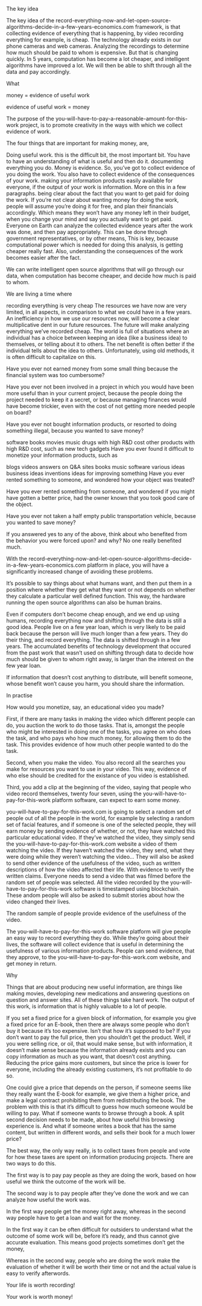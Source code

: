 The key idea

The key idea of the record-everything-now-and-let-open-source-algorithms-decide-in-a-few-years-economics.com framework, is that collecting evidence of everything that is happening, by video recording everything for example, is cheap. The technology already exists in our phone cameras and web cameras. Analyzing the recordings to determine how much should be paid to whom is expensive. But that is changing quickly. In 5 years, computation has become a lot cheaper, and intelligent algorithms have improved a lot. We will then be able to shift through all the data and pay accordingly.

What

money = evidence of useful work

evidence of useful work = money

The purpose of the you-will-have-to-pay-a-reasonable-amount-for-this-work project, is to promote creativity in the ways with which we collect evidence of work.

The four things that are important for making money, are,

Doing useful work. this is the difficult bit, the most important bit. You have to have an understanding of what is useful and then do it.
documenting everything you do. Money is evidence. So, you’ve got to collect evidence of you doing the work. You also have to collect evidence of the consequences of your work.
making your information products easily available for everyone, if the output of your work is information. More on this in a few paragraphs.
being clear about the fact that you want to get paid for doing the work. If you’re not clear about wanting money for doing the work, people will assume you’re doing it for free, and plan their financials accordingly. Which means they won’t have any money left in their budget, when you change your mind and say you actually want to get paid.
Everyone on Earth can analyze the collected evidence years after the work was done, and then pay appropriately. This can be done through government representatives, or by other means, This is key, because computational power which is needed for doing this analysis, is getting cheaper really fast. Also, understanding the consequences of the work becomes easier after the fact.

We can write intelligent open source algorithms that will go through our data, when computation has become cheaper, and decide how much is paid to whom.

We are living a time where

recording everything is very cheap
The resources we have now are very limited, in all aspects, in comparison to what we could have in a few years. An inefficiency in how we use our resources now, will become a clear multiplicative dent in our future resources.
The future will make analyzing everything we’ve recorded cheap.
The world is full of situations where an individual has a choice between keeping an idea (like a business idea) to themselves, or telling about it to others. The net benefit is often better if the individual tells about the idea to others. Unfortunately, using old methods, it is often difficult to capitalize on this.

Have you ever not earned money from some small thing because the financial system was too cumbersome?

Have you ever not been involved in a project in which you would have been more useful than in your current project, because the people doing the project needed to keep it a secret, or because managing finances would have become trickier, even with the cost of not getting more needed people on board?

Have you ever not bought information products, or resorted to doing something illegal, because you wanted to save money?

software
books
movies
music
drugs with high R&D cost
other products with high R&D cost, such as new tech gadgets
Have you ever found it difficult to monetize your information products, such as

blogs
videos
answers on Q&A sites
books
music
software
various ideas
business ideas
inventions
ideas for improving something
Have you ever rented something to someone, and wondered how your object was treated?

Have you ever rented something from someone, and wondered if you might have gotten a better price, had the owner known that you took good care of the object.

Have you ever not taken a half empty public transportation vehicle, because you wanted to save money?

If you answered yes to any of the above, think about who benefited from the behavior you were forced upon? and why? No one really benefited much.

With the record-everything-now-and-let-open-source-algorithms-decide-in-a-few-years-economics.com platform in place, you will have a significantly increased change of avoiding these problems.

It’s possible to say things about what humans want, and then put them in a position where whether they get what they want or not depends on whether they calculate a particular well defined function. This way, the hardware running the open source algorithms can also be human brains.

Even if computers don’t become cheap enough, and we end up using humans, recording everything now and shifting through the data is still a good idea. People live on a few year loan, which is very likely to be paid back because the person will live much longer than a few years. They do their thing, and record everything. The data is shifted through in a few years. The accumulated benefits of technology development that occured from the past work that wasn’t used on shifting through data to decide how much should be given to whom right away, is larger than the interest on the few year loan.

If information that doesn’t cost anything to distribute, will benefit someone, whose benefit won’t cause you harm, you should share the information.

In practise

How would you monetize, say, an educational video you made?

First, if there are many tasks in making the video which different people can do, you auction the work to do those tasks. That is, amongst the people who might be interested in doing one of the tasks, you agree on who does the task, and who pays who how much money, for allowing them to do the task. This provides evidence of how much other people wanted to do the task.

Second, when you make the video. You also record all the searches you make for resources you want to use in your video. This way, evidence of who else should be credited for the existance of you video is established.

Third, you add a clip at the beginning of the video, saying that people who video record themselves, twenty four seven, using the you-will-have-to-pay-for-this-work platform software, can expect to earn some money.

you-will-have-to-pay-for-this-work.com is going to select a random set of people out of all the people in the world, for example by selecting a random set of facial features, and if someone is one of the selected people, they will earn money by sending evidence of whether, or not, they have watched this particular educational video. If they’ve watched the video, they simply send the you-will-have-to-pay-for-this-work.com website a video of them watching the video. If they haven’t watched the video, they send, what they were doing while they weren’t watching the video… They will also be asked to send other evidence of the usefulness of the video, such as written descriptions of how the video affected their life. With evidence to verify the written claims. Everyone needs to send a video that was filmed before the random set of people was selected. All the video recorded by the you-will-have-to-pay-for-this-work software is timestamped using blockchain. These andom people will also be asked to submit stories about how the video changed their lives.

The random sample of people provide evidence of the usefulness of the video.

The you-will-have-to-pay-for-this-work software platform will give people an easy way to record everything they do. While they’re going about their lives, the software will collect evidence that is useful in determining the usefulness of various information products. People can send evidence, that they approve, to the you-will-have-to-pay-for-this-work.com website, and get money in return.

Why

Things that are about producing new useful information, are things like making movies, developing new medications and answering questions on question and answer sites. All of these things take hard work. The output of this work, is information that is highly valuable to a lot of people.

If you set a fixed price for a given block of information, for example you give a fixed price for an E-book, then there are always some people who don’t buy it because it’s too expensive. Isn’t that how it’s supposed to be? If you don’t want to pay the full price, then you shouldn’t get the product. Well, if you were selling rice, or oil, that would make sense, but with information, it doesn’t make sense because the information already exists and you can copy information as much as you want, that doesn’t cost anything. Reducing the price gains more customers, but since the price is lower for everyone, including the already existing customers, it’s not profitable to do so.

One could give a price that depends on the person, if someone seems like they really want the E-book for example, we give them a higher price, and make a legal contract prohibiting them from redistributing the book. The problem with this is that it’s difficult to guess how much someone would be willing to pay. What if someone wants to browse through a book. A split second decision needs to be made, about how useful this browsing experience is. And what if someone writes a book that has the same content, but written in different words, and sells their book for a much lower price?

The best way, the only way really, is to collect taxes from people and vote for how these taxes are spent on information producing projects. There are two ways to do this.

The first way is to pay pay people as they are doing the work, based on how useful we think the outcome of the work will be.

The second way is to pay people after they’ve done the work and we can analyze how useful the work was.

In the first way people get the money right away, whereas in the second way people have to get a loan and wait for the money.

In the first way it can be often difficult for outsiders to understand what the outcome of some work will be, before it’s ready, and thus cannot give accurate evaluation. This means good projects sometimes don’t get the money,

Whereas in the second way, people who are doing the work make the evaluation of whether it will be worth their time or not and the actual value is easy to verify afterwords.

Your life is worth recording!

Your work is worth money!
